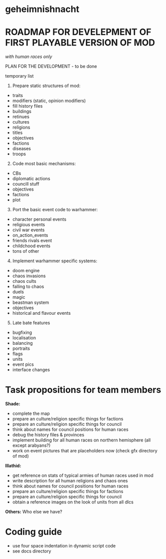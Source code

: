 geheimnishnacht
===============

#		ROADMAP FOR DEVELEPMENT OF FIRST PLAYABLE VERSION OF MOD
*with human races only*



PLAN FOR THE DEVELOPMENT - to be done



temporary list
1. Prepare static structures of mod:
  - traits
  - modifiers (static, opinion modifiers)
  - fill history files
  - buildings
  - retinues
  - cultures
  - religions
  - titles
  - objectives
  - factions
  - diseases
  - troops

2. Code most basic mechanisms:
  - CBs
  - diplomatic actions
  - councill stuff
  - objectives
  - factions
  - plot

3. Port the basic event code to warhammer:
  - character personal events			
  - religious events				
  - civil war events				
  - on_action_events				  
  - friends rivals event			
  - childchood events
  - tons of other

4. Implement warhammer specific systems:
  - doom engine
  - chaos invasions
  - chaos cults
  - falling to chaos 
  - duels
  - magic
  - beastman system
  - objectives
  - historical and flavour events

5. Late bate features
  - bugfixing 
  - localisation
  - balancing
  - portraits
  - flags
  - units
  - event pics
  - interface changes



# Task propositions for team members

**Shade:**
- complete the map
- prepare an culture/religion specific things for factions
- prepare an culture/religion specific things for council 
- think about names for council positions for human races
- debug the history files & provinces
- implement building for all human races on northern hemisphere (all except arabyans?)
- work on event pictures that are placeholders now (check gfx directory of mod)

**Illathid:**
- get reference on stats of typical armies of human races used in mod
- write description for all human religions and chaos ones
- think about names for council positions for human races
- prepare an culture/religion specific things for factions
- prepare an culture/religion specific things for council 
- obtain a reference images on the look of units from all dlcs

**Others:**
Who else we have?

# Coding guide
- use four space indentation in dynamic script code
- see docs directory 
